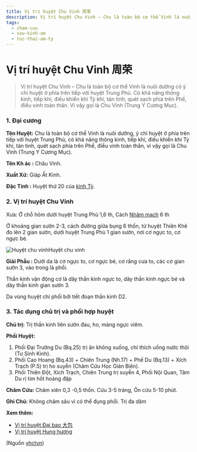```yaml
---
title: Vị trí huyệt Chu Vinh 周荣
description: Vị trí huyệt Chu Vinh – Chu là toàn bộ cơ thể Vinh là nuôi dưỡng có ý chỉ huyệt ở phía trên tiếp với huyệt Trung Phủ. Có khả năng thông kinh, tiếp khí, điều khiển khí Tỳ khí, tán tinh, quét sạch phía trên Phế, điều vinh toàn thân. Vì vậy gọi là Chu Vinh (Trung Y Cương Mục).
tags:
  - cham-cuu
  - sau-kinh-am
  - tuc-thai-am-ty
---
```


# Vị trí huyệt Chu Vinh 周荣 

> Vị trí huyệt Chu Vinh – Chu là toàn bộ cơ thể Vinh là nuôi dưỡng có ý chỉ huyệt ở phía trên tiếp với huyệt Trung Phủ. Có khả năng thông kinh, tiếp khí, điều khiển khí Tỳ khí, tán tinh, quét sạch phía trên Phế, điều vinh toàn thân. Vì vậy gọi là Chu Vinh (Trung Y Cương Mục).

### 1. Đại cương

**Tên Huyệt:** Chu là toàn bộ cơ thể Vinh là nuôi dưỡng, ý chỉ huyệt ở phía trên tiếp với huyệt Trung Phủ, có khả năng thông kinh, tiếp khí, điều khiển khí Tỳ khí, tán tinh, quét sạch phía trên Phế, điều vinh toàn thân, vì vậy gọi là Chu Vinh (Trung Y Cương Mục).

**Tên Kh ác :** Châu Vinh.

**Xuất Xứ:** Giáp Ất Kinh.

**Đặc Tính :** Huyệt thứ 20 của [kinh Tỳ](/yhctvn/kinh-tuc-thai-am-ty).

### 2. Vị trí huyệt Chu Vinh

Xưa: Ở chỗ hõm dưới huyệt Trung Phủ 1,6 th, Cách [Nhâm mạch](/yhctvn/dai-cuong-mach-nham) 6 th

Ở khoảng gian sườn 2-3, cách đường giữa bụng 6 thốn, từ huyệt Thiên Khê đo lên 2 gian sườn, dưới huyệt Trung Phủ 1 gian sườn, nơi cơ ngực to, cơ ngực bé.

![Huyệt chu vinh](/imgs/yhctvn/Huyet-chu-vinh.jpg)Huyệt chu vinh

**Giải Phẫu :** Dưới da là cơ ngực to, cơ ngực bé, cơ răng cưa to, các cơ gian sườn 3, vào trong là phổi.

Thần kinh vận động cơ là dây thần kinh ngực to, dây thần kinh ngực bé và dây thần kinh gian sườn 3.

Da vùng huyệt chi phối bởi tiết đoạn thần kinh D2.

### 3. Tác dụng chủ trị và phối hợp huyệt

**Chủ trị:** Trị thần kinh liên sườn đau, ho, màng ngực viêm.

**Phối Huyệt:**

1. Phối Đại Trường Du (Bq.25) trị ăn không xuống, chỉ thích uống nước thôi (Tư Sinh Kinh).
2. Phối Cao Hoang (Bq.43) + Chiên Trung (Nh.17) + Phế Du (Bq.13) + Xích Trạch (P.5) trị ho suyễn (Châm Cứu Học Giản Biên).
3. Phối Thiên Đột, Xích Trạch, Chiên Trung trị suyễn 4, Phối Nội Quan, Tâm Du rị tim hốt hoảng đập

**Châm Cứu:** Châm xiên 0,3 -0,5 thốn. Cứu 3-5 tráng, Ôn cứu 5-10 phút.

**Ghi Chú:** Không châm sâu vì có thể đụng phổi. Trị đa dâm

**Xem thêm:**

* [Vị trí huyệt Đại bao 大包](/yhctvn/vi-tri-huyet-dai-bao-%e5%a4%a7%e5%8c%85)
* [Vị trí huyệt Hung hương](/yhctvn/vi-tri-huyet-hung-huong-%e8%83%b8%e4%b9%a1)

(Nguồn <a href="https://yhctvn.com/vi-tri-huyet-chu-vinh-周荣/" target="_blank">yhctvn</a>)
